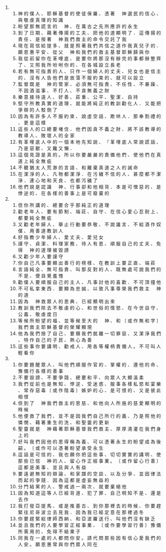 <ol>
  <li>
    <ol>
      <li>神 的 僕 人 、 耶 穌 基 督 的 使 徒 保 羅 、 憑 著 　 神 選 民 的 信 心 、 與 敬 虔 真 理 的 知 識</li>
      <li>盼 望 那 無 謊 言 的 　 神 、 在 萬 古 之 先 所 應 許 的 永 生</li>
      <li>到 了 日 期 、 藉 著 傳 揚 的 工 夫 、 把 他 的 道 顯 明 了 ． 這 傳 揚 的 責 任 、 是 按 著 　 神 我 們 救 主 的 命 令 交 託 了 我</li>
      <li>現 在 寫 信 給 提 多 、 就 是 照 著 我 們 共 信 之 道 作 我 真 兒 子 的 ． 願 恩 惠 平 安 、 從 父 　 神 和 我 們 的 救 主 基 督 耶 穌 歸 與 你</li>
      <li>我 從 前 留 你 在 革 哩 底 、 是 要 你 將 那 沒 有 辦 完 的 事 都 辦 整 齊 了 、 又 照 我 所 吩 咐 你 的 、 在 各 城 設 立 長 老</li>
      <li>若 有 無 可 指 責 的 人 、 只 作 一 個 婦 人 的 丈 夫 、 兒 女 也 是 信 主 的 、 沒 有 人 告 他 們 是 放 蕩 不 服 約 束 的 、 就 可 以 設 立</li>
      <li>監 督 既 是 　 神 的 管 家 、 必 須 無 可 指 責 、 不 任 性 、 不 暴 躁 、 不 因 酒 滋 事 、 不 打 人 、 不 貪 無 義 之 財</li>
      <li>樂 意 接 待 遠 人 、 好 善 、 莊 重 、 公 平 、 聖 潔 、 自 持</li>
      <li>堅 守 所 教 真 實 的 道 理 、 就 能 將 純 正 的 教 訓 勸 化 人 ． 又 能 把 爭 辯 的 人 駁 倒 了</li>
      <li>因 為 有 許 多 人 不 服 約 束 、 說 虛 空 話 、 欺 哄 人 ． 那 奉 割 禮 的 、 更 是 這 樣</li>
      <li>這 些 人 的 口 總 要 堵 住 ． 他 們 因 貪 不 義 之 財 、 將 不 該 教 導 的 教 導 人 、 敗 壞 人 的 全 家</li>
      <li>有 革 哩 底 人 中 的 一 個 本 地 先 知 說 、 『 革 埋 底 人 常 說 謊 話 、 乃 是 惡 獸 、 又 饞 又 懶 ．</li>
      <li>這 個 見 證 是 真 的 。 所 以 你 要 嚴 嚴 的 責 備 他 們 、 使 他 們 在 真 道 上 純 全 無 疵</li>
      <li>不 聽 猶 太 人 荒 渺 的 言 語 、 和 離 棄 真 道 之 人 的 誡 命</li>
      <li>在 潔 淨 的 人 、 凡 物 都 潔 淨 ． 在 污 穢 不 信 的 人 、 甚 麼 都 不 潔 淨 ． 連 心 地 和 天 良 、 也 都 污 穢 了</li>
      <li>他 們 說 是 認 識 　 神 、 行 事 卻 和 他 相 背 ． 本 是 可 憎 惡 的 、 是 悖 逆 的 、 在 各 樣 的 善 事 上 是 可 廢 棄 的</li>
    </ol>
  </li>
  <li>
    <ol>
      <li>但 你 所 講 的 、 總 要 合 乎 那 純 正 的 道 理</li>
      <li>勸 老 年 人 、 要 有 節 制 、 端 莊 、 自 守 、 在 信 心 愛 心 忍 耐 上 、 都 要 純 全 無 疵</li>
      <li>又 勸 老 年 婦 人 、 舉 止 行 動 要 恭 敬 、 不 說 讒 言 、 不 給 酒 作 奴 僕 、 用 善 道 教 訓 人</li>
      <li>好 指 教 少 年 婦 人 、 愛 丈 夫 、 愛 兒 女</li>
      <li>謹 守 、 貞 潔 、 料 理 家 務 、 待 人 有 恩 、 順 服 自 己 的 丈 夫 、 免 得 　 神 的 道 理 被 毀 謗</li>
      <li>又 勸 少 年 人 要 謹 守</li>
      <li>你 自 己 凡 事 要 顯 出 善 行 的 榜 樣 、 在 教 訓 上 要 正 直 、 端 莊</li>
      <li>言 語 純 全 、 無 可 指 責 、 叫 那 反 對 的 人 、 既 無 處 可 說 我 們 的 不 是 、 便 自 覺 羞 愧</li>
      <li>勸 僕 人 要 順 服 自 己 的 主 人 、 凡 事 討 他 的 喜 歡 ． 不 可 頂 撞 他</li>
      <li>不 可 私 拿 東 西 ． 要 顯 為 忠 誠 、 以 致 凡 事 尊 榮 我 們 救 主 　 神 的 道</li>
      <li>因 為 　 神 救 眾 人 的 恩 典 、 已 經 顯 明 出 來</li>
      <li>教 訓 我 們 除 去 不 敬 虔 的 心 、 和 世 俗 的 情 慾 、 在 今 世 自 守 、 公 義 、 敬 虔 度 日</li>
      <li>等 候 所 盼 望 的 福 、 並 等 候 至 大 的 　 神 、 和 〔 或 作 無 和 字 〕 我 們 救 主 耶 穌 基 督 的 榮 耀 顯 現</li>
      <li>他 為 我 們 捨 了 自 己 、 要 贖 我 們 脫 離 一 切 罪 惡 、 又 潔 淨 我 們 、 特 作 自 己 的 子 民 、 熱 心 為 善</li>
      <li>這 些 事 你 要 講 明 、 勸 戒 人 、 用 各 等 權 柄 責 備 人 。 不 可 叫 人 輕 看 你</li>
    </ol>
  </li>
  <li>
    <ol>
      <li>你 要 題 醒 眾 人 、 叫 他 們 順 服 作 官 的 、 掌 權 的 、 遵 他 的 命 、 豫 備 行 各 樣 的 善 事</li>
      <li>不 要 毀 謗 、 不 要 爭 競 、 總 要 和 平 、 向 眾 人 大 顯 溫 柔</li>
      <li>我 們 從 前 也 是 無 知 、 悖 逆 、 受 迷 惑 、 服 事 各 樣 私 慾 和 宴 樂 、 常 存 惡 毒 〔 或 作 陰 毒 〕 嫉 妒 的 心 、 是 可 恨 的 、 又 是 彼 此 相 恨</li>
      <li>但 到 了 　 神 我 們 救 主 的 恩 慈 、 和 他 向 人 所 施 的 慈 愛 顯 明 的 時 候</li>
      <li>他 便 救 了 我 們 、 並 不 是 因 我 們 自 己 所 行 的 義 、 乃 是 照 他 的 憐 憫 、 藉 著 重 生 的 洗 、 和 聖 靈 的 更 新</li>
      <li>聖 靈 就 是 　 神 藉 著 耶 穌 基 督 我 們 救 主 、 厚 厚 澆 灌 在 我 們 身 上 的</li>
      <li>好 叫 我 們 因 他 的 恩 得 稱 為 義 、 可 以 憑 著 永 生 的 盼 望 成 為 後 嗣 。 〔 或 作 可 以 憑 著 盼 望 承 受 永 生</li>
      <li>這 話 是 可 信 的 、 我 也 願 你 把 這 些 事 、 切 切 實 實 的 講 明 、 使 那 些 已 信 　 神 的 人 、 留 心 作 正 經 事 業 。 〔 或 作 留 心 行 善 〕 這 都 是 美 事 、 並 且 與 人 有 益</li>
      <li>要 遠 避 無 知 的 辯 論 、 和 家 譜 的 空 談 、 以 及 分 爭 、 並 因 律 法 而 起 的 爭 競 ． 因 為 這 都 是 虛 妄 無 益 的</li>
      <li>分 門 結 黨 的 人 、 警 戒 過 一 兩 次 、 就 要 棄 絕 他</li>
      <li>因 為 知 道 這 等 人 已 經 背 道 、 犯 了 罪 、 自 己 明 知 不 是 、 還 是 去 作</li>
      <li>我 打 發 亞 提 馬 、 或 是 推 基 古 、 到 你 那 裡 去 的 時 候 、 你 要 趕 緊 往 尼 哥 波 立 去 見 我 ． 因 為 我 已 經 定 意 在 那 裡 過 冬</li>
      <li>你 要 趕 緊 給 律 師 西 納 、 和 亞 波 羅 送 行 、 叫 他 們 沒 有 缺 乏</li>
      <li>並 且 我 們 的 人 要 學 習 正 經 事 業 、 〔 或 作 要 學 習 行 善 〕 豫 備 所 需 用 的 、 免 得 不 結 果 子</li>
      <li>同 我 在 一 處 的 人 都 問 你 安 。 請 代 問 那 些 因 有 信 心 愛 我 們 的 人 安 。 願 恩 惠 常 與 你 們 眾 人 同 在</li>
    </ol>
  </li>
</ol>